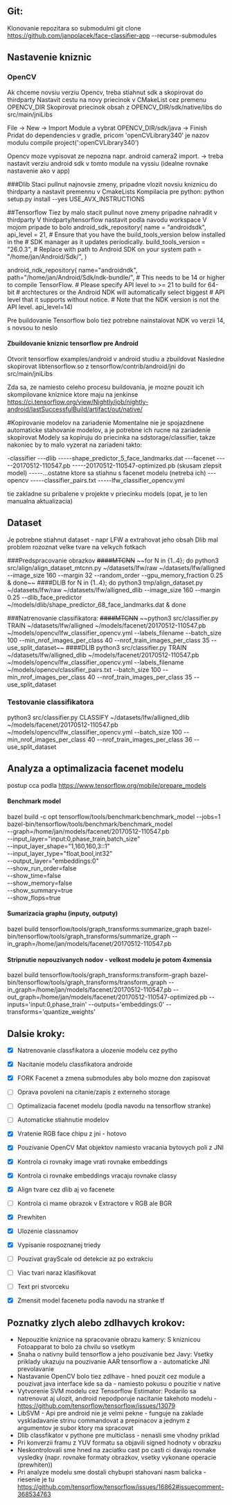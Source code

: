 ## Git:
Klonovanie repozitara so submodulmi 
git clone https://github.com/janpolacek/face-classifier-app --recurse-submodules

## Nastavenie kniznic
### OpenCV
Ak chceme novsiu verziu Opencv, treba stiahnut sdk a skopirovat do thirdparty
Nastavit cestu na novy priecinok v CMakeList cez premenu OPENCV_DIR
Skopirovat priecinok obsah z OPENCV_DIR/sdk/native/libs do src/main/jniLibs

File -> New -> Import Module a vybrat OPENCV_DIR/sdk/java  -> Finish
Pridat do dependencies v gradle, pricom 'openCVLibrary340' je nazov modulu
compile project(':openCVLibrary340')

Opencv moze vypisovat ze nepozna napr. android camera2 import. -> treba nastavit verziu android sdk v tomto module
na vyssiu (idealne rovnake nastavenie ako v app)

###Dlib
Staci pullnut najnovsie zmeny, pripadne vlozit novsiu kniznicu do thirdparty a nastavit premennu v CmakeLists
Kompilacia pre python: python setup.py install --yes USE_AVX_INSTRUCTIONS

##Tensorflow
Tiez by malo stacit pullnut nove zmeny pripadne nahradit v thirdparty
V thirdparty/tensorflow nastavit podla navodu workspace
V mojom pripade to bolo
 android_sdk_repository(
                               name = "androidsdk",
                               api_level = 21,
                               # Ensure that you have the build_tools_version below installed in the
                               # SDK manager as it updates periodically.
                               build_tools_version = "26.0.3",
                               # Replace with path to Android SDK on your system
                               path = "/home/jan/Android/Sdk/",
                           )

 android_ndk_repository(
     name="androidndk",
     path="/home/jan/Android/Sdk/ndk-bundle/",
     # This needs to be 14 or higher to compile TensorFlow.
     # Please specify API level to >= 21 to build for 64-bit
     # archtectures or the Android NDK will automatically select biggest
     # API level that it supports without notice.
     # Note that the NDK version is not the API level.
     api_level=14)

Pre buildovanie Tensorflow bolo tiez potrebne nainstalovat NDK vo verzii 14, s novsou to neslo

#### Zbuildovanie kniznic tensorflow pre Android
Otvorit tensorflow examples/android v android studiu a zbuildovat
Nasledne skopirovat libtensorflow.so z tensorflow/contrib/android/jni do src/main/jniLibs

Zda sa, ze namiesto celeho procesu buildovania, je mozne pouzit ich skompilovane kniznice ktore maju na jenkinse
https://ci.tensorflow.org/view/Nightly/job/nightly-android/lastSuccessfulBuild/artifact/out/native/

#Kopirovanie modelov na zariadenie
Momentalne nie je spojazdnene automaticke stahovanie modelov, a je potrebne ich rucne na zariadenie skopirovat
Modely sa kopiruju do priecinka na sdstorage/classifier, takze nakoniec by to malo vyzerat na zariadeni takto:

-classifier
---dlib
-----shape_predictor_5_face_landmarks.dat
---facenet
-----20170512-110547.pb
-----20170512-110547-optimized.pb (skusam zlepsit model)
-----...ostatne ktore sa stiahnu s facenet modelu (netreba ich)
---opencv
-----classifier_pairs.txt
-----lfw_classifier_opencv.yml

tie zakladne su pribalene v projekte v priecinku models (opat, je to len manualna aktualizacia)

## Dataset
Je potrebne stiahnut dataset - napr LFW a extrahovat jeho obsah
Dlib mal problem rozoznat velke tvare na velkych fotkach 

###Predspracovanie obrazkov
~~####MTCNN~~
~~for N in {1..4}; do python3 src/align/align_dataset_mtcnn.py ~/datasets/lfw/raw ~/datasets/lfw/alligned --image_size 160 --margin 32 --random_order --gpu_memory_fraction 0.25 & done~~
####DLIB
for N in {1..4}; do python3 tmp/align_dataset.py ~/datasets/lfw/raw ~/datasets/lfw/alligned_dlib --image_size 160 --margin 0.25 --dlib_face_predictor ~/models/dlib/shape_predictor_68_face_landmarks.dat & done

###Natrenovanie classifikatora:
~~####MTCNN~~
~~python3 src/classifier.py TRAIN ~/datasets/lfw/alligned ~/models/facenet/20170512-110547.pb  ~/models/opencv/lfw_classifier_opencv.yml --labels_filename  --batch_size 100 --min_nrof_images_per_class 40 --nrof_train_images_per_class 35 --use_split_dataset~~
####DLIB
python3 src/classifier.py TRAIN ~/datasets/lfw/alligned_dlib ~/models/facenet/20170512-110547.pb  ~/models/opencv/lfw_classifier_opencv.yml --labels_filename ~/models/opencv/classifier_pairs.txt --batch_size 100 --min_nrof_images_per_class 40 --nrof_train_images_per_class 35 --use_split_dataset

### Testovanie classifikatora
python3 src/classifier.py CLASSIFY ~/datasets/lfw/alligned_dlib ~/models/facenet/20170512-110547.pb  ~/models/opencv/lfw_classifier_opencv.yml --batch_size 100 --min_nrof_images_per_class 40 --nrof_train_images_per_class 36 --use_split_dataset


## Analyza a optimalizacia facenet modelu
postup cca podla https://www.tensorflow.org/mobile/prepare_models

#### Benchmark model
bazel build -c opt tensorflow/tools/benchmark:benchmark_model --jobs=1
bazel-bin/tensorflow/tools/benchmark/benchmark_model \
 --graph=/home/jan/models/facenet/20170512-110547.pb \
 --input_layer="input:0,phase_train,batch_size" \
 --input_layer_shape="1,160,160,3::1" \
 --input_layer_type="float,bool,int32" \
 --output_layer="embeddings:0" \
 --show_run_order=false \
 --show_time=false \
 --show_memory=false \
 --show_summary=true \
 --show_flops=true

#### Sumarizacia graphu (inputy, outputy)
bazel build tensorflow/tools/graph_transforms:summarize_graph
bazel-bin/tensorflow/tools/graph_transforms/summarize_graph --in_graph=/home/jan/models/facenet/20170512-110547.pb

#### Stripnutie nepouzivanych nodov - velkost modelu je potom 4xmensia
bazel build tensorflow/tools/graph_transforms:transform-graph
bazel-bin/tensorflow/tools/graph_transforms/transform_graph --in_graph=/home/jan/models/facenet/20170512-110547.pb --out_graph=/home/jan/models/facenet/20170512-110547-optimized.pb --inputs='input:0,phase_train' --outputs='embeddings:0' --transforms='quantize_weights'



## Dalsie kroky:

- [x] Natrenovanie classfikatora a ulozenie modelu cez pytho
- [x] Nacitanie modelu classfikatora androide
- [x] FORK Facenet a zmena submodules aby bolo mozne don zapisovat
- [ ] Oprava povoleni na citanie/zapis z externeho storage
- [ ] Optimalizacia facenet modelu (podla navodu na tensorflow stranke)
- [ ] Automaticke stiahnutie modelov
- [x] Vratenie RGB face chipu z jni - hotovo
- [x] Pouzivanie OpenCV Mat objektov namiesto vracania bytovych poli z JNI
- [x] Kontrola ci rovnaky image vrati rovnake embeddings
- [x] Kontrola ci rovnake embeddings vracaju rovnake classy
- [x] Align tvare cez dlib aj vo facenete
- [ ] Kontrola ci mame obrazok v Extractore v RGB ale BGR
- [x] Prewhiten
- [x] Ulozenie classnamov
- [x] Vypisanie rospoznanej triedy
- [ ] Pouzivat grayScale od detekcie az po extrakciu
- [ ] Viac tvari naraz klasifikovat
- [ ] Text pri stvorceku
- [x] Zmensit model facenetu podla navodu na stranke tf



## Poznatky zlych alebo zdlhavych krokov:
- Nepouzitie kniznice na spracovanie obrazu kamery: S kniznicou Fotoapparat to bolo za chvilu so vsetkym
- Snaha o nativny build tensorflow a jeho pouzivanie bez Javy: Vsetky priklady ukazuju na pouzivanie AAR tensorflow a - automaticke JNI prevolavanie
- Nastavanie OpenCV bolo tiez zdlhave - hned pouzit cez module a pouzivat java interface kde sa da - namiesto pokusu o pouzitie v native
- Vytvorenie SVM modelu cez Tensorflow Estimator: Podarilo sa natrenovat aj ulozit, android nepodporuje nacitanie takehoto modelu - https://github.com/tensorflow/tensorflow/issues/13079
- LibSVM - Api pre android nie je velmi pekne - funguje na zaklade vyskladavanie strinu commandovat a prepinacov a jednym z argumentov je subor ktory ma spracovat
- Dlib classfikator v pythone pre multiclass - nenasli sme vhodny priklad
- Pri konverzii framu z YUV formatu sa objavili signed hodnoty v obrazku
- Neskontrolovali sme hned na zaciatku cast po casti ci davaju rovnake vysledky (napr. rovnake formaty obrazkov, vsetky vykonane operacie (prewhiten))
- Pri analyze modelu sme dostali chybupri stahovani nasm balicka - riesenie je tu https://github.com/tensorflow/tensorflow/issues/16862#issuecomment-368534763
